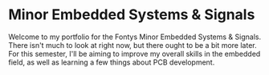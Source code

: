 # Minor Embedded Systems & Signals

Welcome to my portfolio for the Fontys Minor Embedded Systems & Signals. There isn't much to look at right now, but there ought to be a bit more later.
For this semester, I'll be aiming to improve my overall skills in the embedded field, as well as learning a few things about PCB development.
